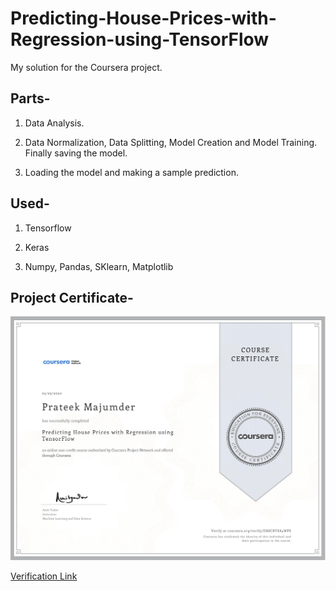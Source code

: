 # Predicting-House-Prices-with-Regression-using-TensorFlow
My solution for the Coursera project.

## Parts-

1. Data Analysis.

2. Data Normalization, Data Splitting, Model Creation and Model Training. Finally saving the model.

3. Loading the model and making a sample prediction. 

## Used-

1. Tensorflow

2. Keras

3. Numpy, Pandas, SKlearn, Matplotlib

## Project Certificate-

![Certificate](https://github.com/prateekmaj21/Regression-using-TensorFlow/blob/master/Project%20Certificate.jpg)

[Verification Link](https://www.coursera.org/account/accomplishments/verify/DR8CBYK84WP8)
